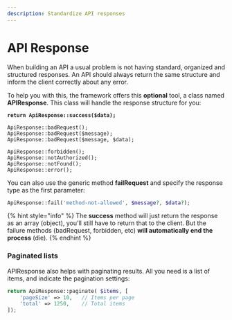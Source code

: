 ```yaml
---
description: Standardize API responses
---
```


# API Response

When building an API a usual problem is not having standard, organized and structured responses. An API should always return the same structure and inform the client correctly about any error.

To help you with this, the framework offers this **optional** tool, a class named **APIResponse**. This class will handle the response structure for you:

<pre class="language-php"><code class="lang-php"><strong>return ApiResponse::success($data);
</strong>
ApiResponse::badRequest();
ApiResponse::badRequest($message);
ApiResponse::badRequest($message, $data);

ApiResponse::forbidden();
ApiResponse::notAuthorized();
ApiResponse::notFound();
ApiResponse::error();</code></pre>

You can also use the generic method **failRequest** and specify the response type as the first parameter:

```php
ApiResponse::fail('method-not-allowed', $message?, $data?);
```

{% hint style="info" %}
The **success** method will just return the response as an array (object), you'll still have to return that to the client. But the failure methods (badRequest, forbidden, etc) **will automatically end the process** (die).
{% endhint %}

### Paginated lists

APIResponse also helps with paginating results. All you need is a list of items, and indicate the pagination settings:

```php
return ApiResponse::paginate( $items, [
    'pageSize' => 10,   // Items per page 
    'total' => 1250,    // Total items
]);
```
